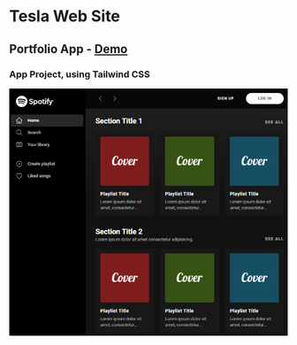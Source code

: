 # Tesla Web Site

## Portfolio App - [Demo](https://mve-tailwind-spotify.vercel.app/)

### App Project, using Tailwind CSS

![Spotify](screenshot/spotify.png 'Spotify')
